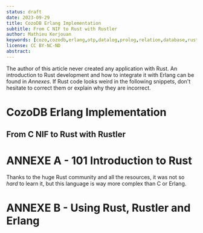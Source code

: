 ```yaml
---
status: draft
date: 2023-09-29
title: CozoDB Erlang Implementation
subtitle: From C NIF to Rust with Rustler
author: Mathieu Kerjouan
keywords: [cozo,cozodb,erlang,otp,datalog,prolog,relation,database,rust,rustler]
license: CC BY-NC-ND
abstract:
---
```


The author of this article never created any application with Rust. An
introduction to Rust development and how to integrate it with Erlang
can be found in _Annexes_. If Rust code looks weird in the following
snippets, don't hesitate to correct them or explain why they are
incorrect.

# CozoDB Erlang Implementation

## From C NIF to Rust with Rustler

# ANNEXE A - 101 Introduction to Rust



Thanks to the huge Rust community and all the resources, it was not so
_hard_ to learn it, but this language is way more complex than C or
Erlang.

# ANNEXE B - Using Rust, Rustler and Erlang



[^rustler]: https://github.com/rusterlium/rustler
[^rust-create-rustler]: https://docs.rs/rustler/latest/rustler
[^rustler::Term]: https://docs.rs/rustler/latest/rustler/struct.Term.html
[^rustler::TermType]: https://docs.rs/rustler/latest/rustler/enum.TermType.html
[^rebar3_cargo]: https://github.com/rusterlium/rebar3_cargo
